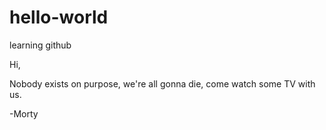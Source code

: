 # hello-world
learning github

Hi,


Nobody exists on purpose, we're all gonna die, come watch some TV with us.

-Morty
